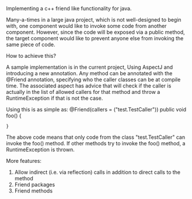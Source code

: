 Implementing a c++ friend like functionality for java.

Many-a-times in a large java project, which is not well-designed 
to begin with, one component would like to invoke some code from
another component. However, since the code will be exposed via
a public method, the target component would like to prevent anyone 
else from invoking the same piece of code. 

How to achieve this?

A sample implementation is in the current project, Using AspectJ 
and introducing a new annotation. Any method can be annotated with
the @Friend annotation, specifying who the caller classes can be
at compile time. The associated aspect has advice that will check
if the caller is actually in the list of allowed callers for 
that method and throw a RuntimeException if that is not the case.

Using this is as simple as:
 	@Friend(callers = ("test.TestCaller"))
 	public void foo() {
 
 	}
   
The above code means that only code from the class "test.TestCaller"
can invoke the foo() method. If other methods try to invoke the 
foo() method, a RuntimeException is thrown.

More features:
1. Allow indirect (i.e. via reflection) calls in addition to direct
   calls to the method
2. Friend packages
3. Friend methods

 